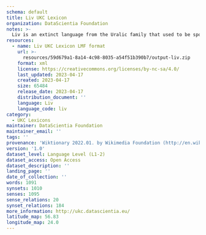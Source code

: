 ```yaml
---
schema: default
title: Liv UKC Lexicon
organization: DataScientia Foundation
notes: >-
  Liv is an extinct language from the Uralic family that used to be spoken in Eurasia. The UKC Lexicon of Liv is represented as a lexico-semantic network. It consists of words, word senses, synsets, as well as sense-level and synset-level relationships
resources:
  - name: Liv UKC Lexicon LMF format
    url: >-
      resources/59d679a1-8a14-4c98-8035-a54f51b390b7/output-liv.zip
    format: xml
    license: https://creativecommons.org/licenses/by-nc-sa/4.0/
    last_updated: 2023-04-17
    created: 2023-04-17
    size: 65484
    release_date: 2023-04-17
    distribution_document: ''
    language: Liv
    language_code: liv
category:
  - UKC Lexicons
maintainer: DataScientia Foundation
maintainer_email: ''
tags: ''
provenance: 'Wiktionary 2022.01. by Wikimedia Foundation (http://en.wiktionary.org); CogNet 2.1 by Khuyagbaatar Batsuren, National University of Mongolia (http://cognet.ukc.disi.unitn.it); KinDiv: Kinship Diversity 1.0 by Temuulen Khishigsuren (http://ukc.disi.unitn.it/index.php/kinship/); UniMet: Universal Metonymy 1.0 by Temuulen Khishigsuren and Gábor Bella (http://ukc.disi.unitn.it/index.php/metonymy/); MorphyNet 2.0 by Gábor Bella and Khuyagbaatar Batsuren (http://ukc.disi.unitn.it/index.php/morphynet/); Antonymy 1.0 by Gábor Bella (http://ukc.datascientia.eu); NorthEuraLex 0.9 by Johannes Dellert and Gerhard Jäger, Eberhard Karls Universität Tübingen (http://northeuralex.org/); Princeton WordNet 2.1 by Princeton University (https://wordnet.princeton.edu)'
version: '1.0'
dataset_level: Language Level (L1-2)
dataset_access: Open Access
dataset_description: ''
landing_page: ''
date_of_collection: ''
words: 1091
synsets: 1010
senses: 1095
sense_relations: 20
synset_relations: 184
more_information: http://ukc.datascientia.eu/
latitude_map: 56.83
longitude_map: 24.0
---
```

